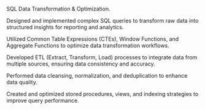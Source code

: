 SQL Data Transformation & Optimization.

Designed and implemented complex SQL queries to transform raw data into structured insights for reporting and analytics.

Utilized Common Table Expressions (CTEs), Window Functions, and Aggregate Functions to optimize data transformation workflows.

Developed ETL (Extract, Transform, Load) processes to integrate data from multiple sources, ensuring data consistency and accuracy.

Performed data cleansing, normalization, and deduplication to enhance data quality.

Created and optimized stored procedures, views, and indexing strategies to improve query performance.
